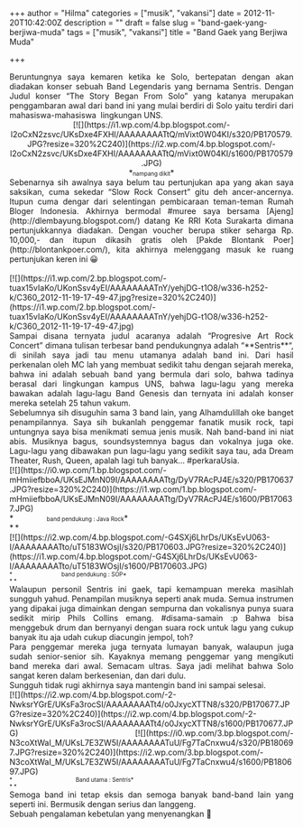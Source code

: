 +++
author = "Hilma"
categories = ["musik", "vakansi"]
date = 2012-11-20T10:42:00Z
description = ""
draft = false
slug = "band-gaek-yang-berjiwa-muda"
tags = ["musik", "vakansi"]
title = "Band Gaek yang Berjiwa Muda"

+++

<div style="text-align: justify;">Beruntungnya saya kemaren ketika ke Solo, bertepatan dengan akan diadakan konser sebuah Band Legendaris yang bernama Sentris. Dengan Judul konser “The Story Began From Solo” yang katanya merupakan penggambaran awal dari band ini yang mulai berdiri di Solo yaitu terdiri dari mahasiswa-mahasiswa  lingkungan UNS.</div><div class="separator" style="clear: both; text-align: center;">[![](https://i1.wp.com/4.bp.blogspot.com/-l2oCxN2zsvc/UKsDxe4FXHI/AAAAAAAATtQ/mVixt0W04KI/s320/PB170579.JPG?resize=320%2C240)](https://i2.wp.com/4.bp.blogspot.com/-l2oCxN2zsvc/UKsDxe4FXHI/AAAAAAAATtQ/mVixt0W04KI/s1600/PB170579.JPG)</div><div class="separator" style="clear: both; text-align: center;">*<span style="font-size: x-small;">nampang dikit</span>*</div><div style="text-align: justify;"></div><div style="text-align: justify;">Sebenarnya sih awalnya saya belum tau pertunjukan apa yang akan saya saksikan, cuma sekedar “Slow Rock Consert” gitu deh ancer-ancernya. Itupun cuma dengar dari selentingan pembicaraan teman-teman Rumah Bloger Indonesia. Akhirnya bermodal #muree saya bersama [Ajeng](http://dlembayung.blogspot.com/) datang Ke RRI Kota Surakarta dimana pertunjukkannya diadakan. Dengan voucher berupa stiker seharga Rp. 10,000,- dan itupun dikasih gratis oleh [Pakde Blontank Poer](http://blontankpoer.com/), kita akhirnya melenggang masuk ke ruang pertunjukan keren ini 😀</div><div class="separator" style="clear: both; text-align: center;"><span style="text-align: justify;"> </span></div><div><div style="text-align: justify;">[![](https://i1.wp.com/2.bp.blogspot.com/-tuax15vIaKo/UKonSsv4yEI/AAAAAAAATnY/yehjDG-t1O8/w336-h252-k/C360_2012-11-19-17-49-47.jpg?resize=320%2C240)](https://i1.wp.com/2.bp.blogspot.com/-tuax15vIaKo/UKonSsv4yEI/AAAAAAAATnY/yehjDG-t1O8/w336-h252-k/C360_2012-11-19-17-49-47.jpg)</div><div style="text-align: justify;"></div></div><div><div style="text-align: justify;">Sampai disana ternyata judul acaranya adalah “Progresive Art Rock Concert” dimana tulisan terbesar band pendukungnya adalah “**Sentris**“, di sinilah saya jadi tau menu utamanya adalah band ini. Dari hasil perkenalan oleh MC lah yang membuat sedikit tahu dengan sejarah mereka, bahwa ini adalah sebuah band yang bermula dari solo, bahwa tadinya berasal dari lingkungan kampus UNS, bahwa lagu-lagu yang mereka bawakan adalah lagu-lagu Band Genesis dan ternyata ini adalah konser mereka setelah 25 tahun vakum.</div><div style="text-align: justify;"></div></div><div><div style="text-align: justify;">Sebelumnya sih disuguhin sama 3 band lain, yang Alhamdulillah oke banget penampilannya. Saya sih bukanlah penggemar fanatik musik rock, tapi untungnya saya bisa menikmati semua jenis musik. Nah band-band ini niat abis. Musiknya bagus, soundsystemnya bagus dan vokalnya juga oke. Lagu-lagu yang dibawakan pun lagu-lagu yang sedikit saya tau, ada Dream Theater, Rush, Queen, apalah lagi tuh banyak… #perkaraUsia.</div><div style="text-align: justify;">[![](https://i0.wp.com/1.bp.blogspot.com/-mHmiiefbboA/UKsEJMnN09I/AAAAAAAATtg/DyV7RAcPJ4E/s320/PB170637.JPG?resize=320%2C240)](https://i1.wp.com/1.bp.blogspot.com/-mHmiiefbboA/UKsEJMnN09I/AAAAAAAATtg/DyV7RAcPJ4E/s1600/PB170637.JPG)</div><div style="text-align: justify;">*<span style="font-size: x-small;">                     band pendukung : Java Rock</span>*</div><div style="text-align: justify;">*<span style="font-size: x-small;"> </span>*</div><div style="text-align: justify;">[![](https://i2.wp.com/4.bp.blogspot.com/-G4SXj6LhrDs/UKsEvU063-I/AAAAAAAATto/uT5183WOsjI/s320/PB170603.JPG?resize=320%2C240)](https://i1.wp.com/4.bp.blogspot.com/-G4SXj6LhrDs/UKsEvU063-I/AAAAAAAATto/uT5183WOsjI/s1600/PB170603.JPG)</div><div style="text-align: justify;"><span style="font-size: x-small;">*                               band pendukung : SOP*</span></div><div style="text-align: justify;"><span style="font-size: x-small;">* *</span></div></div><div><div style="text-align: justify;">Walaupun personil Sentris ini gaek, tapi kemampuan mereka masihlah sungguh yahud. Penampilan musiknya seperti anak muda. Semua instrumen yang dipakai juga dimainkan dengan sempurna dan vokalisnya punya suara sedikit mirip Phils Collins emang. #disama-samain :p Bahwa bisa menggebuk drum dan bernyanyi dengan suara rock untuk lagu yang cukup banyak itu aja udah cukup diacungin jempol, toh?</div><div style="text-align: justify;">Para penggemar mereka juga ternyata lumayan banyak, walaupun juga sudah senior-senior sih. Kayaknya memang penggemar yang mengikuti band mereka dari awal. Semacam ultras. Saya jadi melihat bahwa Solo sangat keren dalam berkesenian, dan dari dulu.</div><div style="text-align: justify;">Sungguh tidak rugi akhirnya saya mantengin band ini sampai selesai.</div><div style="text-align: justify;">[![](https://i2.wp.com/4.bp.blogspot.com/-2-NwksrYGrE/UKsFa3rocSI/AAAAAAAATt4/o0JxycXTTN8/s320/PB170677.JPG?resize=320%2C240)](https://i2.wp.com/4.bp.blogspot.com/-2-NwksrYGrE/UKsFa3rocSI/AAAAAAAATt4/o0JxycXTTN8/s1600/PB170677.JPG) [![](https://i0.wp.com/3.bp.blogspot.com/-N3coXtWaI_M/UKsL7E3ZW5I/AAAAAAAATuU/Fg7TaCnxwu4/s320/PB180697.JPG?resize=320%2C240)](https://i2.wp.com/3.bp.blogspot.com/-N3coXtWaI_M/UKsL7E3ZW5I/AAAAAAAATuU/Fg7TaCnxwu4/s1600/PB180697.JPG)</div><div style="text-align: justify;"><span style="font-size: x-small;">*                                        Band utama : Sentris*</span></div><div style="text-align: justify;"><span style="font-size: x-small;">* *</span></div><div style="text-align: justify;">Semoga band ini tetap eksis dan semoga banyak band-band lain yang seperti ini. Bermusik dengan serius dan langgeng.</div><div style="text-align: justify;"><div class="separator" style="clear: both; text-align: center;"></div>Sebuah pengalaman kebetulan yang menyenangkan 🙂

</div></div>

